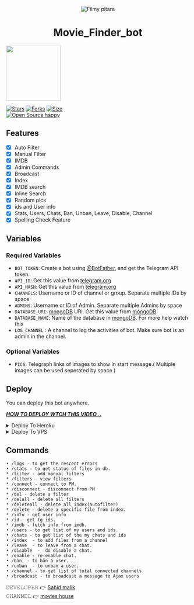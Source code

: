 <p align="center">
  <img src="https://user-images.githubusercontent.com/105805201/192936277-dcc0fa25-a8d1-41c8-8039-00d383ea56c7.jpg" alt="Filmy pitara">
</p>
<h1 align="center">
  <b>Movie_Finder_bot</b>
</h1>
<a href="https://youtube.com/channel/UCFDpDpnOgcoztiiIkjnJYfw">
  <img src="https://user-images.githubusercontent.com/105805201/193200984-945641aa-05c9-41ce-b6a2-13a876a8832b.svg" width="150">

[![Stars](https://img.shields.io/github/stars/malik7983/file-filter-bot?style=flat-square&color=orange)](https://github.com/malik7983/file-filter-bot/stargazers)
[![Forks](https://img.shields.io/github/forks/malik7983/file-filter-bot?style=flat-square&color=blue)](https://github.com/malik7983/file-filter-bot/fork)
[![Size](https://img.shields.io/github/repo-size/malik7983/file-filter-bot?style=flat-square&color=black)](https://github.com/malik7983/file-filter-bot)   
[![Open Source happy ](https://badges.frapsoft.com/os/v2/open-source.svg?v=110)](https://github.com/malik7983/file-filter-bot)   
## Features

- [x] Auto Filter
- [x] Manual Filter
- [x] IMDB
- [x] Admin Commands
- [x] Broadcast
- [x] Index
- [x] IMDB search
- [x] Inline Search
- [x] Random pics
- [x] ids and User info 
- [x] Stats, Users, Chats, Ban, Unban, Leave, Disable, Channel
- [x] Spelling Check Feature

## Variables

### Required Variables
* `BOT_TOKEN`: Create a bot using [@BotFather](https://telegram.dog/BotFather), and get the Telegram API token.
* `API_ID`: Get this value from [telegram.org](https://my.telegram.org/apps)
* `API_HASH`: Get this value from [telegram.org](https://my.telegram.org/apps)
* `CHANNELS`: Username or ID of channel or group. Separate multiple IDs by space
* `ADMINS`: Username or ID of Admin. Separate multiple Admins by space
* `DATABASE_URI`: [mongoDB](https://www.mongodb.com) URI. Get this value from [mongoDB](https://www.mongodb.com).
* `DATABASE_NAME`: Name of the database in [mongoDB](https://www.mongodb.com). For more help watch this 
* `LOG_CHANNEL` : A channel to log the activities of bot. Make sure bot is an admin in the channel.
### Optional Variables
* `PICS`: Telegraph links of images to show in start message.( Multiple images can be used seperated by space )


## Deploy
You can deploy this bot anywhere.

<i>**[HOW TO DEPLOY WTCH THIS VIDEO...](https://youtu.be/v7Vbu3u_VrE)**</i>


<details><summary>Deploy To Heroku</summary>
<p>
<br>

<a href="https://heroku.com/deploy?template=https://github.com/sahidmalik07/verify-repo">
  <img src="https://www.herokucdn.com/deploy/button.svg" alt="Deploy">
</a>
</p>
</details>

<details><summary>Deploy To VPS</summary>
<p>
<pre>
git clone https://github.com/Aadhi000/Ajax
# Install Packages
pip3 install -r requirements.txt
Edit info.py with variables as given below then run bot
python3 bot.py
</pre>
</p>
</details>


## Commands
```
• /logs - to get the rescent errors
• /stats - to get status of files in db.
* /filter - add manual filters
* /filters - view filters
* /connect - connect to PM.
* /disconnect - disconnect from PM
* /del - delete a filter
* /delall - delete all filters
* /deleteall - delete all index(autofilter)
* /delete - delete a specific file from index.
* /info - get user info
* /id - get tg ids.
* /imdb - fetch info from imdb.
• /users - to get list of my users and ids.
• /chats - to get list of the my chats and ids 
• /index  - to add files from a channel
• /leave  - to leave from a chat.
• /disable  -  do disable a chat.
* /enable - re-enable chat.
• /ban  - to ban a user.
• /unban  - to unban a user.
• /channel - to get list of total connected channels
• /broadcast - to broadcast a message to Ajax users
```

𝙳𝙴𝚅𝙴𝙻𝙾𝙿𝙴𝚁 👉 [Sahid malik](https://t.me/sahid_malik)                                                                                                                                                                                 
𝙲𝙷𝙰𝙽𝙽𝙴𝙻 👉 [movies house](https://t.me/m_house786)
